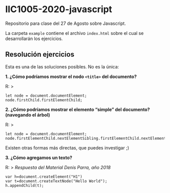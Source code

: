 # IIC1005-2020-javascript

Repositorio para clase del 27 de Agosto sobre Javascript.

La carpeta `example` contiene el archivo `index.html` sobre el cual se desarrollarán los ejercicios.

## Resolución ejercicios

Esta es una de las soluciones posibles. No es la única:

**1. ¿Cómo podríamos mostrar el nodo `<title>` del documento?**

R: > 
```
let node = document.documentElement;
node.firstChild.firstElementChild;
```

**2. ¿Cómo podríamos mostrar el elemento “simple” del documento? (navegando el árbol)**

R: > 
```
let node = document.documentElement;
node.firstElementChild.nextElementSibling.firstElementChild.nextElementSibling.firstElementChild.textContent;
```

Existen otras formas más directas, que puedes investigar ;)

**3. ¿Cómo agregamos un texto?**

R: > _Respuesta del Material Denis Parra, año 2018_
```
var h=document.createElement("H1")
var t=document.createTextNode("Hello World");
h.appendChild(t);
```

